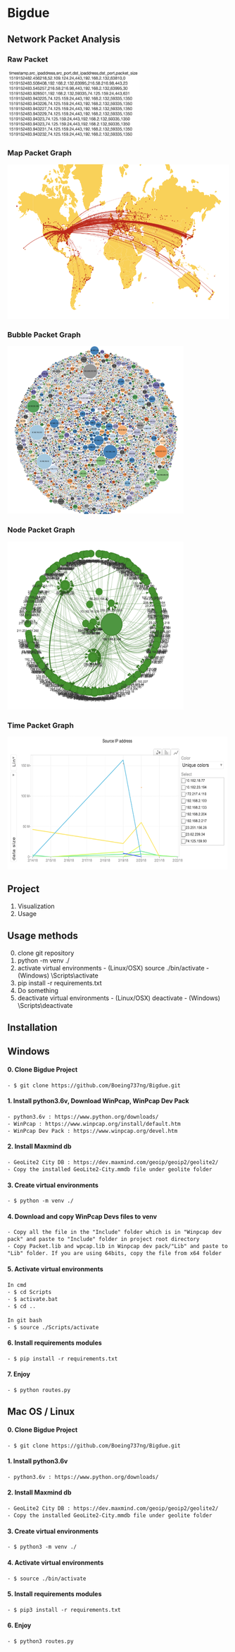 # Bigdue

## Network Packet Analysis

### Raw Packet
<img src="./img/packet_row.png" width="300px" height="150px">

### Map Packet Graph
<img src="./img/packet_map.png" style="width:600px;height:350px;">

### Bubble Packet Graph
<img src="./img/packet_bubble.png" style="width:400px;height:380px;">

### Node Packet Graph
<img src="./img/packet_node.png" style="width:400px;height:380px;">

### Time Packet Graph
<img src="./img/packet_time.png" style="width:500px;height:300px;">

## Project
  1. Visualization
  2. Usage

## Usage methods
  0. clone git repository
  1. python -m venv ./
  2. activate virtual environments
    - (Linux/OSX) source ./bin/activate
    - (Windows) \Scripts\activate
  3. pip install -r requirements.txt
  4. Do something
  5. deactivate virtual environments
    - (Linux/OSX) deactivate
    - (Windows) \Scripts\deactivate

## Installation

## Windows
  #### 0. Clone Bigdue Project
    - $ git clone https://github.com/Boeing737ng/Bigdue.git

  #### 1. Install python3.6v, Download WinPcap, WinPcap Dev Pack
    - python3.6v : https://www.python.org/downloads/
    - WinPcap : https://www.winpcap.org/install/default.htm
    - WinPcap Dev Pack : https://www.winpcap.org/devel.htm

  #### 2. Install Maxmind db
    - GeoLite2 City DB : https://dev.maxmind.com/geoip/geoip2/geolite2/
    - Copy the installed GeoLite2-City.mmdb file under geolite folder
    
  #### 3. Create virtual environments
    - $ python -m venv ./

  #### 4. Download and copy WinPcap Devs files to venv
    - Copy all the file in the "Include" folder which is in "Winpcap dev pack" and paste to "Include" folder in project root directory
    - Copy Packet.lib and wpcap.lib in Winpcap dev pack/"Lib" and paste to "Lib" folder. If you are using 64bits, copy the file from x64 folder
    
  #### 5. Activate virtual environments
    In cmd
    - $ cd Scripts
    - $ activate.bat
    - $ cd ..

    In git bash
    - $ source ./Scripts/activate

  #### 6. Install requirements modules
    - $ pip install -r requirements.txt

  #### 7. Enjoy
    - $ python routes.py
    
## Mac OS / Linux
  #### 0. Clone Bigdue Project
    - $ git clone https://github.com/Boeing737ng/Bigdue.git

  #### 1. Install python3.6v
    - python3.6v : https://www.python.org/downloads/

  #### 2. Install Maxmind db
    - GeoLite2 City DB : https://dev.maxmind.com/geoip/geoip2/geolite2/
    - Copy the installed GeoLite2-City.mmdb file under geolite folder

  #### 3. Create virtual environments
    - $ python3 -m venv ./

  #### 4. Activate virtual environments
    - $ source ./bin/activate

  #### 5. Install requirements modules
    - $ pip3 install -r requirements.txt

  #### 6. Enjoy
    - $ python3 routes.py